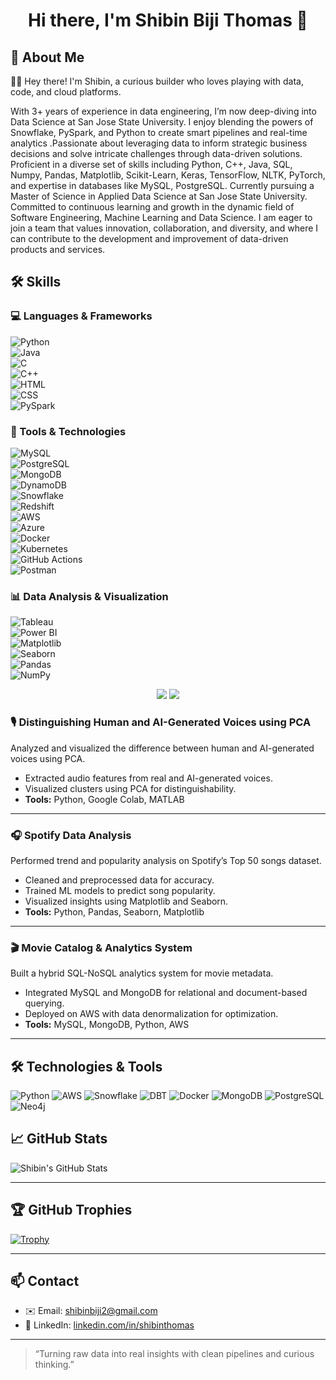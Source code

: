 <h1 align="center">Hi there, I'm Shibin Biji Thomas 👋</h1>


## 🚀 About Me

👨‍💻 Hey there! I'm Shibin, a curious builder who loves playing with data, code, and cloud platforms.

With 3+ years of experience in data engineering, I’m now deep-diving into Data Science at San Jose State University. I enjoy blending the powers of Snowflake, PySpark, and Python to create smart pipelines and real-time analytics .Passionate about leveraging data to inform strategic business decisions and solve intricate challenges through data-driven solutions. Proficient in a diverse set of skills including Python, C++, Java, SQL, Numpy, Pandas, Matplotlib, Scikit-Learn, Keras, TensorFlow, NLTK, PyTorch, and expertise in databases like MySQL, PostgreSQL. Currently pursuing a Master of Science in Applied Data Science at San Jose State University. Committed to continuous learning and growth in the dynamic field of Software Engineering, Machine Learning and Data Science.
I am eager to join a team that values innovation, collaboration, and diversity, and where I can contribute to the development and improvement of data-driven products and services.

## 🛠️ Skills

### 💻 Languages & Frameworks  
![Python](https://img.shields.io/badge/-Python-05122A?style=flat&logo=python)  
![Java](https://img.shields.io/badge/-Java-05122A?style=flat&logo=java)  
![C](https://img.shields.io/badge/-C-05122A?style=flat&logo=c)  
![C++](https://img.shields.io/badge/-C++-05122A?style=flat&logo=c%2B%2B)  
![HTML](https://img.shields.io/badge/-HTML-05122A?style=flat&logo=html5)  
![CSS](https://img.shields.io/badge/-CSS-05122A?style=flat&logo=css3)  
![PySpark](https://img.shields.io/badge/-PySpark-05122A?style=flat&logo=apache-spark)

### 🧰 Tools & Technologies  
![MySQL](https://img.shields.io/badge/-MySQL-05122A?style=flat&logo=mysql)  
![PostgreSQL](https://img.shields.io/badge/-PostgreSQL-05122A?style=flat&logo=postgresql)  
![MongoDB](https://img.shields.io/badge/-MongoDB-05122A?style=flat&logo=mongodb)  
![DynamoDB](https://img.shields.io/badge/-DynamoDB-05122A?style=flat&logo=amazondynamodb)  
![Snowflake](https://img.shields.io/badge/-Snowflake-05122A?style=flat&logo=snowflake)  
![Redshift](https://img.shields.io/badge/-Redshift-05122A?style=flat&logo=amazon-redshift)  
![AWS](https://img.shields.io/badge/-AWS-05122A?style=flat&logo=amazonaws)  
![Azure](https://img.shields.io/badge/-Azure-05122A?style=flat&logo=microsoftazure)  
![Docker](https://img.shields.io/badge/-Docker-05122A?style=flat&logo=docker)  
![Kubernetes](https://img.shields.io/badge/-Kubernetes-05122A?style=flat&logo=kubernetes)  
![GitHub Actions](https://img.shields.io/badge/-GitHub%20Actions-05122A?style=flat&logo=githubactions)  
![Postman](https://img.shields.io/badge/-Postman-05122A?style=flat&logo=postman)

### 📊 Data Analysis & Visualization  
![Tableau](https://img.shields.io/badge/-Tableau-05122A?style=flat&logo=tableau)  
![Power BI](https://img.shields.io/badge/-Power%20BI-05122A?style=flat&logo=powerbi)  
![Matplotlib](https://img.shields.io/badge/-Matplotlib-05122A?style=flat&logo=python)  
![Seaborn](https://img.shields.io/badge/-Seaborn-05122A?style=flat&logo=python)  
![Pandas](https://img.shields.io/badge/-Pandas-05122A?style=flat&logo=pandas)  
![NumPy](https://img.shields.io/badge/-NumPy-05122A?style=flat&logo=numpy)


<p align="center">
  <a href="mailto:shibinbiji10@gmail.com"><img src="https://img.shields.io/badge/-Email-red?style=for-the-badge&logo=gmail&logoColor=white"/></a>
  <a href="https://www.linkedin.com/in/shibin-biji-593228183"><img src="https://img.shields.io/badge/-LinkedIn-blue?style=for-the-badge&logo=linkedin&logoColor=white"/></a>
</p>


### 🎙️ Distinguishing Human and AI-Generated Voices using PCA
Analyzed and visualized the difference between human and AI-generated voices using PCA.
- Extracted audio features from real and AI-generated voices.
- Visualized clusters using PCA for distinguishability.
- **Tools:** Python, Google Colab, MATLAB

---

### 🎧 Spotify Data Analysis
Performed trend and popularity analysis on Spotify’s Top 50 songs dataset.
- Cleaned and preprocessed data for accuracy.
- Trained ML models to predict song popularity.
- Visualized insights using Matplotlib and Seaborn.
- **Tools:** Python, Pandas, Seaborn, Matplotlib

---

### 🎬 Movie Catalog & Analytics System
Built a hybrid SQL-NoSQL analytics system for movie metadata.
- Integrated MySQL and MongoDB for relational and document-based querying.
- Deployed on AWS with data denormalization for optimization.
- **Tools:** MySQL, MongoDB, Python, AWS

---

## 🛠️ Technologies & Tools
![Python](https://img.shields.io/badge/Python-blue?logo=python)
![AWS](https://img.shields.io/badge/AWS-232F3E?logo=amazon-aws)
![Snowflake](https://img.shields.io/badge/Snowflake-29BEB0?logo=snowflake)
![DBT](https://img.shields.io/badge/DBT-orange?logo=dbt)
![Docker](https://img.shields.io/badge/Docker-2496ED?logo=docker)
![MongoDB](https://img.shields.io/badge/MongoDB-47A248?logo=mongodb)
![PostgreSQL](https://img.shields.io/badge/PostgreSQL-336791?logo=postgresql)
![Neo4j](https://img.shields.io/badge/Neo4j-008CC1?logo=neo4j)


## 📈 GitHub Stats

![Shibin's GitHub Stats](https://github-readme-stats.vercel.app/api?username=Shibin506&show_icons=true&theme=radical)

---

## 🏆 GitHub Trophies

[![Trophy](https://github-profile-trophy.vercel.app/?username=Shibin506&theme=dracula&margin-w=15)](https://github.com/ryo-ma/github-profile-trophy)

---

## 📫 Contact

- ✉️ Email: shibinbiji2@gmail.com 
- 💼 LinkedIn: [linkedin.com/in/shibinthomas](https://www.linkedin.com/in/shibinthomas)

---

> “Turning raw data into real insights with clean pipelines and curious thinking.”

